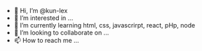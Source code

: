 - 👋 Hi, I’m @kun-lex
- 👀 I’m interested in ...
- 🌱 I’m currently learning html, css, javascrirpt, react, pHp, node
- 💞️ I’m looking to collaborate on ...
- 📫 How to reach me ...

<!---
kun-lex/kun-lex is a ✨ special ✨ repository because its `README.md` (this file) appears on your GitHub profile.
You can click the Preview link to take a look at your changes.
--->
